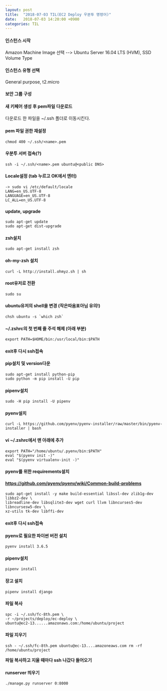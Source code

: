 ```yaml
---
layout: post
title:  "2018-07-03 TIL(EC2 Deploy 우분투 명령어)"
date:   2018-07-03 14:20:00 +0900
categories: TIL
---
```


#### 인스턴스 시작

Amazon Machine Image 선택
--> Ubuntu Server 16.04 LTS (HVM), SSD Volume Type

#### 인스턴스 유형 선택

General purpose, t2.micro

#### 보안 그룹 구성

#### 새 키페어 생성 후 pem파일 다운로드

다운로드 한 파일을 ~/.ssh 폴더로 이동시킨다.

#### pem 파일 권한 재설정

```
chmod 400 ~/.ssh/<name>.pem
```

#### 우분투 서버 접속(?)

```
ssh -i ~/.ssh/<name>.pem ubuntu@<public DNS>
```

#### Locale설정 (tab 누르고 OK에서 엔터)

```
-> sudo vi /etc/default/locale
LANG=en_US.UTF-8  
LANGUAGE=en_US.UTF-8  
LC_ALL=en_US.UTF-8  
```

#### update, upgrade

```
sudo apt-get update
sudo apt-get dist-upgrade
```

#### zsh설치

`sudo apt-get install zsh`

#### oh-my-zsh 설치

```
curl -L http://install.ohmyz.sh | sh
```

#### root유저로 전환

`sudo su`

#### ubuntu유저의 shell을 변경 (작은따옴표아님 유의!)

```
chsh ubuntu -s `which zsh`
```

#### ~/.zshrc의 첫 번째 줄 주석 해제 (아래 부분)

`export PATH=$HOME/bin:/usr/local/bin:$PATH`

#### exit후 다시 ssh접속

#### pip설치 및 version다운


```
sudo apt-get install python-pip
sudo python -m pip install -U pip
```

#### pipenv설치

`sudo -H pip install -U pipenv`

#### pyenv설치

```
curl -L https://github.com/pyenv/pyenv-installer/raw/master/bin/pyenv-installer | bash
```

#### vi ~/.zshrc에서 맨 아래에 추가

```
export PATH="/home/ubuntu/.pyenv/bin:$PATH"
eval "$(pyenv init -)"
eval "$(pyenv virtualenv-init -)"
```

#### pyenv를 위한 requirements설치

#### https://github.com/pyenv/pyenv/wiki/Common-build-problems

```
sudo apt-get install -y make build-essential libssl-dev zlib1g-dev libbz2-dev \
libreadline-dev libsqlite3-dev wget curl llvm libncurses5-dev libncursesw5-dev \
xz-utils tk-dev libffi-dev
```

#### exit후 다시 ssh접속

#### pyenv로 필요한 파이썬 버전 설치

`pyenv install 3.6.5`

#### pipenv설치

`pipenv install`

#### 장고 설치

`pipenv install django`

#### 파일 복사

```
spc -i ~/.ssh/fc-8th.pem \
-r ~/projects/deploy/ec-deploy \
ubuntu@ec2-13......amazonaws.com:/home/ubuntu/project
```

#### 파일 지우기

```
ssh - ~/.ssh/fc-8th.pem ubuntu@ec-13....amazoneaws.com rm -rf /home/ubuntu/project
```

**파일 복사하고 지울 때마다 ssh 나갔다 들어오기**

#### runserver 띄우기


`./manage.py runserver 0:8000`

